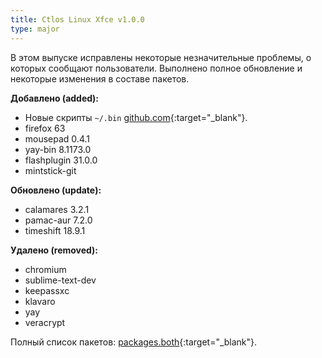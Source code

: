 ```yaml
---
title: Ctlos Linux Xfce v1.0.0
type: major
---
```


В этом выпуске исправлены некоторые незначительные проблемы, о которых сообщают пользователи. Выполнено полное обновление и некоторые изменения в составе пакетов.

**Добавлено (added):**

* Новые скрипты `~/.bin` [github.com](https://github.com/ctlos/ctlosiso/tree/574a073c5a64932db1e4c669e9964ce8b2a30e10/airootfs/etc/skel/.bin){:target="_blank"}.
* firefox 63
* mousepad 0.4.1
* yay-bin 8.1173.0
* flashplugin 31.0.0
* mintstick-git

**Обновлено (update):**

* calamares 3.2.1
* pamac-aur 7.2.0
* timeshift 18.9.1

**Удалено (removed):**

* chromium
* sublime-text-dev
* keepassxc
* klavaro
* yay
* veracrypt

Полный список пакетов: [packages.both](https://github.com/ctlos/ctlosiso/blob/574a073c5a64932db1e4c669e9964ce8b2a30e10/packages.both){:target="_blank"}.